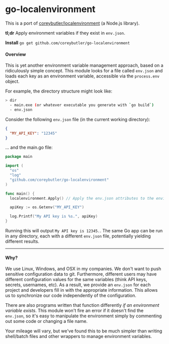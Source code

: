 # go-localenvironment

This is a port of [coreybutler/localenvironment](https://github.com/coreybutler/localenvironment) (a Node.js library).

**tl;dr** Apply environment variables if they exist in `env.json`.

**Install** `go get github.com/coreybutler/go-localenvironment`

#### Overview

This is yet another environment variable management approach, based on a ridiculously simple concept.
This module looks for a file called `env.json` and loads each key as an environment variable,
accessible via the `process.env` object.

For example, the directory structure might look like:

```sh
> dir
  - main.exe (or whatever executable you generate with `go build`)
  - env.json
```

Consider the following `env.json` file (in the current working directory):

```json
{
  "MY_API_KEY": "12345"
}
```

... and the main.go file:

```go
package main

import (
  "os"
  "log"
  "github.com/coreybutler/go-localenvironment"
)

func main() {
  localenvironment.Apply() // Apply the env.json attributes to the environment variables.

  apiKey := os.Getenv("MY_API_KEY")

  log.Printf("My API key is %s.", apiKey)
}
```

Running this will output `My API key is 12345.`. The same Go app can be run in any
directory, each with a different `env.json` file, potentially yielding different results.

---

#### Why?

We use Linux, Windows, and OSX in my companies. We don't want to push sensitive configuration data
to git. Furthermore, different users may have different configuration values for the same variables
(think API keys, secrets, usernames, etc). As a result, we provide an `env.json` for each project
and developers fill in with the appropriate information. This allows us to synchronize our code
independently of the configuration.

There are also programs written that function differently _if an environment variable exists_. This
module won't fire an error if it doesn't find the `env.json`, so it's easy to manipulate the environment
simply by commenting out some code or changing a file name.

Your mileage will vary, but we've found this to be much simpler than writing shell/batch files and other
wrappers to manage environment variables.
